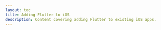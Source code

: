 ```yaml
---
layout: toc
title: Adding Flutter to iOS
description: Content covering adding Flutter to existing iOS apps.
---
```

